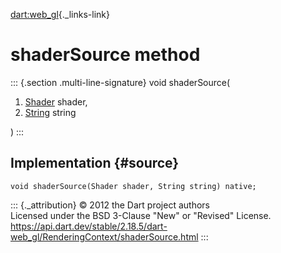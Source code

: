 [dart:web\_gl](../../dart-web_gl/dart-web_gl-library){._links-link}

shaderSource method
===================

::: {.section .multi-line-signature}
void shaderSource(

1.  [Shader](../shader-class) shader,
2.  [String](../../dart-core/string-class) string

)
:::

Implementation {#source}
--------------

``` {.language-dart data-language="dart"}
void shaderSource(Shader shader, String string) native;
```

::: {._attribution}
© 2012 the Dart project authors\
Licensed under the BSD 3-Clause \"New\" or \"Revised\" License.\
<https://api.dart.dev/stable/2.18.5/dart-web_gl/RenderingContext/shaderSource.html>
:::
